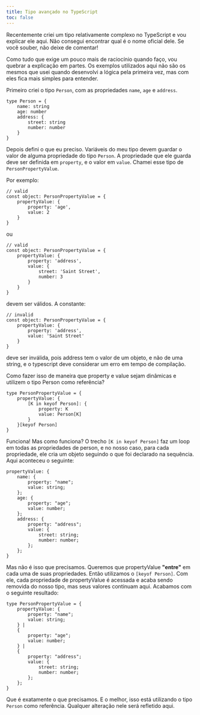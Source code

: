 ```yaml
---
title: Tipo avançado no TypeScript
toc: false
---
```


Recentemente criei um tipo relativamente complexo no TypeScript e vou explicar ele aqui. Não consegui encontrar qual é o nome oficial dele. Se você souber, não deixe de comentar!

Como tudo que exige um pouco mais de raciocínio quando faço, vou quebrar a explicação em partes. Os exemplos utilizados aqui não são os mesmos que usei quando desenvolvi a lógica pela primeira vez, mas com eles fica mais simples para entender.

Primeiro criei o tipo `Person`, com as propriedades `name`, `age` e `address`.

```
type Person = {
    name: string
    age: number
    address: {
        street: string
        number: number
    }
}
```

Depois defini o que eu preciso. Variáveis do meu tipo devem guardar o valor de alguma propriedade do tipo `Person`. A propriedade que ele guarda deve ser definida em `property`, e o valor em `value`. Chamei esse tipo de `PersonPropertyValue`.

Por exemplo: 

```
// valid
const object: PersonPropertyValue = {
    propertyValue: {
        property: 'age',
        value: 2
    }
}
```

ou

```
// valid
const object: PersonPropertyValue = {
    propertyValue: {
        property: 'address',
        value: {
            street: 'Saint Street',
            number: 3
        }
    }
}
```

devem ser válidos. A constante:

```
// invalid
const object: PersonPropertyValue = {
    propertyValue: {
        property: 'address',
        value: 'Saint Street'
    }
}
```

deve ser inválida, pois address tem o valor de um objeto, e não de uma string, e o typescript deve considerar um erro em tempo de compilação.

Como fazer isso de maneira que property e value sejam dinâmicas e utilizem o tipo Person como referência?

```
type PersonPropertyValue = {
    propertyValue: {
        [K in keyof Person]: {
            property: K
            value: Person[K]
        }
    }[keyof Person]
}
```

Funciona! Mas como funciona? O trecho `[K in keyof Person]` faz um loop em todas as propriedades de person, e no nosso caso, para cada propriedade, ele cria um objeto seguindo o que foi declarado na sequência. Aqui aconteceu o seguinte:

```
propertyValue: {
    name: {
        property: "name";
        value: string;
    };
    age: {
        property: "age";
        value: number;
    };
    address: {
        property: "address";
        value: {
            street: string;
            number: number;
        };
    };
}
```

Mas não é isso que precisamos. Queremos que propertyValue **"entre"** em cada uma de suas propriedades. Então utilizamos o `[keyof Person]`. Com ele, cada propriedade de propertyValue é acessada e acaba sendo removida do nosso tipo, mas seus valores continuam aqui. Acabamos com o seguinte resultado:

```
type PersonPropertyValue = {
    propertyValue: {
        property: "name";
        value: string;
    } |
    {
        property: "age";
        value: number;
    } |
    {
        property: "address";
        value: {
            street: string;
            number: number;
        };
    };
}
```

Que é exatamente o que precisamos. E o melhor, isso está utilizando o tipo `Person` como referência. Qualquer alteração nele será refletido aqui.
